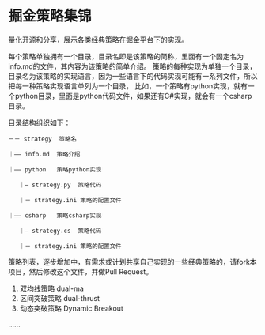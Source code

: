 # 掘金策略集锦

量化开源和分享，展示各类经典策略在掘金平台下的实现。

每个策略单独拥有一个目录，目录名即是该策略的简称，里面有一个固定名为info.md的文件，其内容为该策略的简单介绍。
策略的每种实现为单独一个目录，目录名为该策略的实现语言，因为一些语言下的代码实现可能有一系列文件，所以把每一种策略实现语言单列为一个目录，
比如，一个策略有python实现，就有一个python目录，里面是python代码文件，如果还有C#实现，就会有一个csharp目录。


目录结构组织如下：


    －－ strategy  策略名
  
    ｜—— info.md  策略介绍
    
    ｜—— python   策略python实现
    
       ｜— strategy.py  策略代码
       
       ｜－ strategy.ini 策略的配置文件

    ｜—— csharp   策略csharp实现
    
       ｜— strategy.cs  策略代码

       ｜－ strategy.ini 策略的配置文件
       

策略列表，逐步增加中，有需求或计划共享自己实现的一些经典策略的，请fork本项目，然后修改这个文件，并做Pull Request。

1. 双均线策略 dual-ma
2. 区间突破策略 dual-thrust 
3. 动态突破策略 Dynamic Breakout

 ...... 